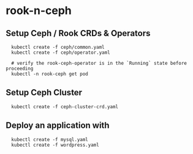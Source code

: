 # rook-n-ceph

## Setup Ceph / Rook CRDs & Operators

```shell script
  kubectl create -f ceph/common.yaml
  kubectl create -f ceph/operator.yaml
```

```shell script
  # verify the rook-ceph-operator is in the `Running` state before proceeding
  kubectl -n rook-ceph get pod
```

## Setup Ceph Cluster

```shell script
  kubectl create -f ceph-cluster-crd.yaml
```

## Deploy an application with

```shell script
  kubectl create -f mysql.yaml
  kubectl create -f wordpress.yaml

```